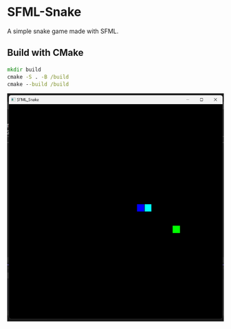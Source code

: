 # SFML-Snake

A simple snake game made with SFML.

## Build with CMake

```cmd
mkdir build
cmake -S . -B /build
cmake --build /build
```

![Snake game screenshot](images/screenshot.png)
